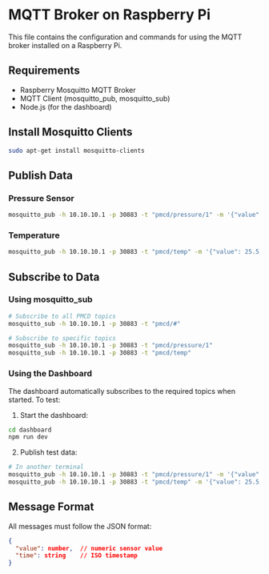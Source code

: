 # MQTT Broker on Raspberry Pi

This file contains the configuration and commands for using the MQTT broker installed on a Raspberry Pi.

## Requirements

- Raspberry Mosquitto MQTT Broker
- MQTT Client (mosquitto_pub, mosquitto_sub)
- Node.js (for the dashboard)

## Install Mosquitto Clients

```bash
sudo apt-get install mosquitto-clients
```

## Publish Data

### Pressure Sensor
```bash
mosquitto_pub -h 10.10.10.1 -p 30883 -t "pmcd/pressure/1" -m '{"value": 123456, "time": "2024-03-21T12:34:56Z"}'
```

### Temperature
```bash
mosquitto_pub -h 10.10.10.1 -p 30883 -t "pmcd/temp" -m '{"value": 25.5, "time": "2024-03-21T12:34:56Z"}'
```

## Subscribe to Data

### Using mosquitto_sub
```bash
# Subscribe to all PMCD topics
mosquitto_sub -h 10.10.10.1 -p 30883 -t "pmcd/#"

# Subscribe to specific topics
mosquitto_sub -h 10.10.10.1 -p 30883 -t "pmcd/pressure/1"
mosquitto_sub -h 10.10.10.1 -p 30883 -t "pmcd/temp"
```

### Using the Dashboard

The dashboard automatically subscribes to the required topics when started. To test:

1. Start the dashboard:
```bash
cd dashboard
npm run dev
```

2. Publish test data:
```bash
# In another terminal
mosquitto_pub -h 10.10.10.1 -p 30883 -t "pmcd/pressure/1" -m '{"value": 150000, "time": "2024-03-21T12:34:56Z"}'
mosquitto_pub -h 10.10.10.1 -p 30883 -t "pmcd/temp" -m '{"value": 25.5, "time": "2024-03-21T12:34:56Z"}'
```

## Message Format

All messages must follow the JSON format:
```json
{
  "value": number,  // numeric sensor value
  "time": string    // ISO timestamp
}
```